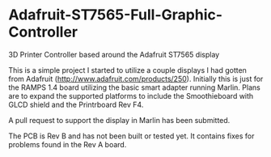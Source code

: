 # Adafruit-ST7565-Full-Graphic-Controller
3D Printer Controller based around the Adafruit ST7565 display

This is a simple project I started to utilize a couple displays I had gotten from 
Adafruit (http://www.adafruit.com/products/250).  Initially this is just for the
RAMPS 1.4 board utilizing the basic smart adapter running Marlin.  Plans are to expand 
the supported platforms to include the Smoothieboard with GLCD shield and the Printrboard 
Rev F4.

A pull request to support the display in Marlin has been submitted.

The PCB is Rev B and has not been built or tested yet.  It contains fixes for problems found in the Rev A board.
